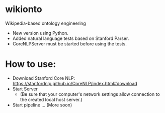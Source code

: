 # wikionto
Wikipedia-based ontology engineering

* New version using Python.
* Added natural language tests based on Stanford Parser.
* CoreNLPServer must be started before using the tests. 

# How to use:
* Download Stanford Core NLP: https://stanfordnlp.github.io/CoreNLP/index.html#download
* Start Server
  * (Be sure that your computer's network settings allow connection to the created local host server.)
* Start pipeline
... (More soon)